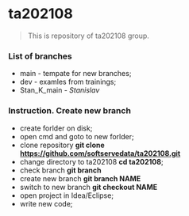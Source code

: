 # ta202108

> This is repository of ta202108 group.

### List of branches

- main - tempate for new branches;
- dev - examles from trainings;
- Stan_K_main - _Stanislav_

### Instruction. Create new branch

- create forlder on disk;
- open cmd and goto to new forlder;
- clone repository **git clone https://github.com/softservedata/ta202108.git**
- change directory to ta202108 **cd ta202108**;
- check branch **git branch**
- create new branch **git branch NAME**
- switch to new branch **git checkout NAME**
- open project in Idea/Eclipse;
- write new code;